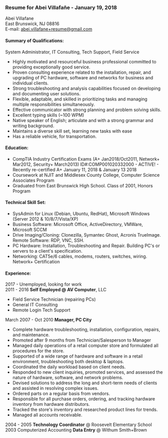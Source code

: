 ### Resume for Abei Villafañe - January 19, 2018
Abei Villafane <br>
East Brunswick, NJ 08816 <br>
E-mail: [abei.villafane+resume@gmail.com](mailto:abei.villafane+resume@gmail.com) <br>

#### Summary of Qualifications:

System Administrator, IT Consulting, Tech Support, Field Service
- Highly motivated and resourceful business professional committed to providing exceptionally good service.
- Proven consulting experience related to the installation, repair, and upgrading of PC hardware, software and networks for business and individual clients.
- Strong troubleshooting and analysis capabilities focused on developing and documenting user solutions.
- Flexible, adaptable, and skilled in prioritizing tasks and managing multiple responsibilities simultaneously.
- Effective communicator with strong planning and problem solving skills.
- Excellent typing skills (~100 WPM)
- Native speaker of English; articulate and with a strong grammar and writing background.
- Maintains a diverse skill set, learning new tasks with ease
- Has a reliable vehicle, for transportation.

#### Education:
- CompTIA Industry Certification Exams (A+ Jan2018/Oct2011, Network+ Mar2012, Security+ March2013) ID#:COMP001020332000 - ACTIVE! - Recently re-certified A+ January 11, 2018 & January 13 2018
- Coursework at NJIT and Middlesex County College, Computer Science Associates Program
- Graduated from East Brunswick High School. Class of 2001, Honors Program

#### Technical Skill Set:
- SysAdmin for Linux (Debian, Ubuntu, RedHat), Microsoft Windows (Server 2012 & 10/8/7/Vista/XP)
- Business Software: Microsoft Office, ActiveDirectory, VMWare, Microsoft SCCM
- Drive Imaging/Cloning: Clonezilla, Symantec Ghost, Acronis TrueImage.  Remote Software: RDP, VNC, SSH.
- PC Hardware: Installation, Troubleshooting and Repair. Building PC's or servers to a client's specification.
- Networking: CAT5e/6 cables, modems, routers, switches, wiring. Network+ Certification

#### Experience:
2017 - Unemployed, looking for work <br>
2011 - 2016	**Self Employed @ AV Computer**, LLC <br>
- Field Service Technician (repairing PCs)
- General IT Consulting
- Remote Login Tech Support

March 2007 - Oct 2010 	**Manager, PC City**
- Complete hardware troubleshooting, installation, configuration, repairs, and maintenance.
- Promoted after 9 months from Technician/Salesperson to Manager
- Managed daily operations of a retail computer store and formulated all procedures for the store.
- Supported of a wide range of hardware and software in a retail environment, troubleshooting both desktop & laptops.
- Coordinated the daily workload based on client needs.
- Responded to new client inquiries, promoted services, and assessed the nature of hardware, software, and network problems.
- Devised solutions to address the long and short-term needs of clients and assisted in resolving complex issues.
- Ordered parts on a regular basis from vendors.
- Responsible for all purchase orders, ordering, and tracking hardware inventory from hardware distributors.
- Tracked the store's inventory and researched product lines for trends.
- Managed all accounts receivable.

2004 - 2005	**Technology Coordinator** @ Roosevelt Elementary School <br>
2003	Computerized Accounting **Data Entry** @ Withum Smith+Brown
